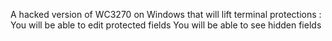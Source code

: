 A hacked version of WC3270 on Windows that will lift terminal protections :
     You will be able to edit protected fields
     You will be able to see hidden fields
